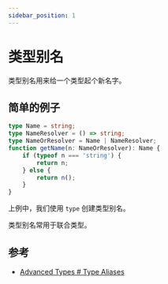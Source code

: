 ```yaml
---
sidebar_position: 1
---
```


# 类型别名

类型别名用来给一个类型起个新名字。

## 简单的例子

```ts
type Name = string;
type NameResolver = () => string;
type NameOrResolver = Name | NameResolver;
function getName(n: NameOrResolver): Name {
    if (typeof n === 'string') {
        return n;
    } else {
        return n();
    }
}
```

上例中，我们使用 `type` 创建类型别名。

类型别名常用于联合类型。

## 参考

- [Advanced Types # Type Aliases](http://www.typescriptlang.org/docs/handbook/advanced-types.html#type-aliases)
